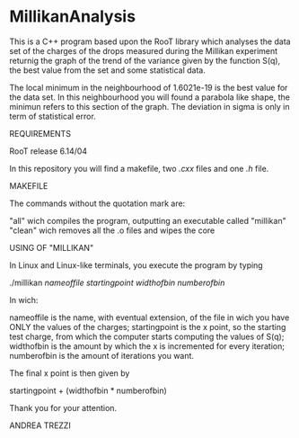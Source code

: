 # MillikanAnalysis
This is a C++ program based upon the RooT library which analyses the data set of the charges of the drops measured during the Millikan experiment returnig the graph of the trend of the variance given by the function S(q), the best value from the set and some statistical data. 

The local minimum in the neighbourhood of 1.6021e-19 is the best value for the data set.
In this neighbourhood you will found a parabola like shape, the minimun refers to this section of the graph.
The deviation in sigma is only in term of statistical error.

REQUIREMENTS

RooT release 6.14/04

In this repository you wìll find a makefile, two *.cxx* files and one *.h* file.

MAKEFILE

The commands without the quotation mark are:

"all" wich compiles the program, outputting an executable called "millikan"
"clean" wich removes all the .o files and wipes the core

USING OF "MILLIKAN"

In Linux and Linux-like terminals, you execute the program by typing

./millikan *nameoffile* *startingpoint* *widthofbin* *numberofbin*

In wich:

nameoffile is the name, with eventual extension, of the file in wich you have ONLY the values of the charges;
startingpoint is the x point, so the starting test charge, from which the computer starts computing the values of S(q);
widthofbin is the amount by which the x is incremented for every iteration;
numberofbin is the amount of iterations you want.

The final x point is then given by 

startingpoint + (widthofbin * numberofbin)

Thank you for your attention.

ANDREA TREZZI
